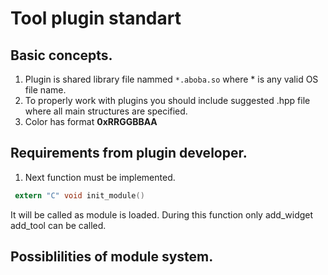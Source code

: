 # Tool plugin standart 
## Basic concepts.
1. Plugin is shared library file nammed ```*.aboba.so``` where * is any valid OS file name.
2. To properly work with plugins you should include suggested .hpp file where all main structures are specified.
3. Color has format **0xRRGGBBAA**
## Requirements from plugin developer.
1. Next function must be implemented. 
```C
 extern "C" void init_module() 
```
 It will be called as module is loaded. During this function only add_widget add_tool can be called.
## Possiblilities of module system.

